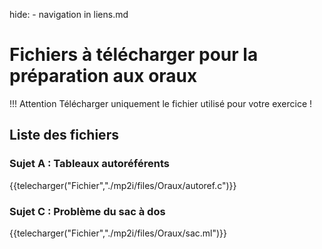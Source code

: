 hide: - navigation  in liens.md

# Fichiers à télécharger pour la préparation aux oraux

!!! Attention
    Télécharger uniquement le fichier utilisé pour votre exercice !

## Liste des fichiers

### Sujet A : Tableaux autoréférents

{{telecharger("Fichier","./mp2i/files/Oraux/autoref.c")}}

### Sujet C : Problème du sac à dos

{{telecharger("Fichier","./mp2i/files/Oraux/sac.ml")}}
